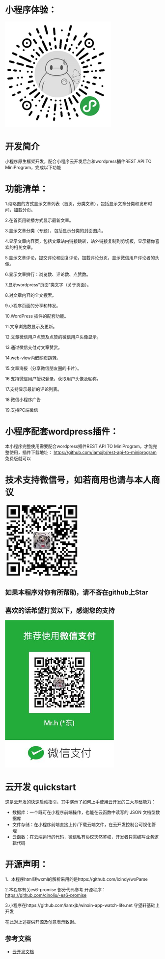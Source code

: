# 小程序体验：
![小程序ow大白](./gh_2b2ac9365def_344.jpg)

# 开发简介
小程序原生框架开发，配合小程序云开发后台和wordpress插件REST API TO MiniProgram，完成以下功能

# 功能清单：

1.缩略图的方式显示文章列表（首页，分类文章），包括显示文章分类和发布时间，加载分页。

2.在首页用轮播方式显示最新文章。

3.显示文章分类（专题），包括显示分类的封面图片。

4.显示文章内容页，包括文章站内链接跳转，站外链接复制到剪切板，显示猜你喜欢的相关文章。

5.显示文章评论，提交评论和回复评论，加载评论分页，显示微信用户评论者的头像。

6.显示文章排行：浏览数、评论数、点赞数。

7.显示wordpress“页面”类文字（关于页面）。

8.对文章内容的全文搜索。

9.小程序页面的分享和转发。

10.WordPress 插件的配套功能。

11.文章浏览数显示及更新。

12.文章微信用户点赞及点赞的微信用户头像显示。

13.通过微信支付对文章赞赏。

14.web-view内嵌网页跳转。

15.文章海报（分享微信朋友圈的卡片）。

16.支持微信用户授权登录，获取用户头像及昵称。

17.支持显示最新的评论列表。

18.微信小程序广告

19.支持PC端微信

# 小程序配套wordpress插件：

本小程序完整使用需要配合wordpress插件REST API TO MiniProgram，才能完整使用，插件下载地址： https://github.com/iamxjb/rest-api-to-miniprogram 免费版就可以

# 技术支持微信号，如若商用也请与本人商议
![](./a.png)


## 如果本程序对你有所帮助，请不吝在github上Star
## 喜欢的话希望打赏以下，感谢您的支持

![](./01pay.jpeg)

# 云开发 quickstart

这是云开发的快速启动指引，其中演示了如何上手使用云开发的三大基础能力：

- 数据库：一个既可在小程序前端操作，也能在云函数中读写的 JSON 文档型数据库
- 文件存储：在小程序前端直接上传/下载云端文件，在云开发控制台可视化管理
- 云函数：在云端运行的代码，微信私有协议天然鉴权，开发者只需编写业务逻辑代码

# 开源声明：

1、本程序html转wxml的解析采用的是https://github.com/icindy/wxParse

2.本程序有关es6-promise 部分代码参考 开源程序：https://github.com/cinoliu/-es6-promise

3.小程序在https://github.com/iamxjb/winxin-app-watch-life.net 守望轩基础上开发


在此对上述提供开源及创意表示致谢。
## 参考文档

- [云开发文档](https://developers.weixin.qq.com/miniprogram/dev/wxcloud/basis/getting-started.html)

